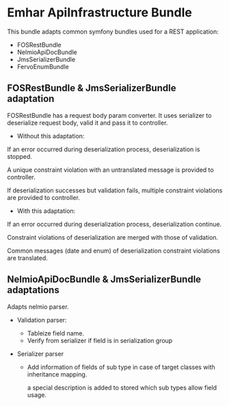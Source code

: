# Emhar ApiInfrastructure Bundle

This bundle adapts common symfony bundles used for a REST application:
* FOSRestBundle
* NelmioApiDocBundle
* JmsSerializerBundle
* FervoEnumBundle

## FOSRestBundle & JmsSerializerBundle adaptation

FOSRestBundle has a request body param converter.
It uses serializer to deserialize request body, valid it and pass it to controller.

* Without this adaptation:

If an error occurred during deserialization process, deserialization is stopped.

A unique constraint violation with an untranslated message is provided to controller.

If deserialization successes but validation fails, multiple constraint violations are provided to controller.

* With this adaptation:

If an error occurred during deserialization process, deserialization continue.

Constraint violations of deserialization are merged with those of validation.

Common messages (date and enum) of deserialization constraint violations are translated.

## NelmioApiDocBundle & JmsSerializerBundle adaptations

Adapts nelmio parser.

* Validation parser:
   * Tableize field name.
   * Verify from serializer if field is in serialization group

* Serializer parser
   * Add information of fields of sub type in case of target classes with inheritance mapping.
      
      a special description is added to stored which sub types allow field usage.